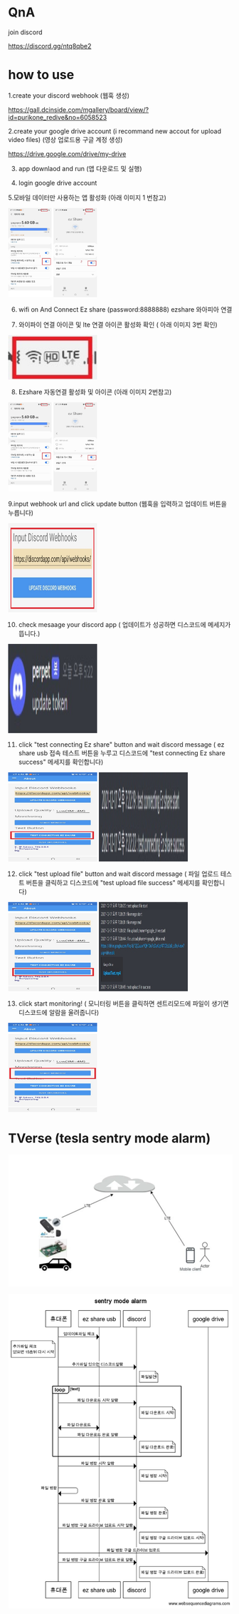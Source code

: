 # QnA

join discord

https://discord.gg/ntq8qbe2

# how to use

1.create your discord webhook (웹훅 생성)

https://gall.dcinside.com/mgallery/board/view/?id=purikone_redive&no=6058523

2.create your google drive account (i recommand new accout for upload video files) (영상 업로드용 구글 계정 생성)

https://drive.google.com/drive/my-drive

3. app downlaod and run (앱 다운로드 및 실행)

4. login google drive account

5.모바일 데이터만 사용하는 앱 활성화 (아래 이미지 1 번참고)

<img src="https://github.com/perpet99/TVerse/blob/master/3.jpg" width="200" height="200">

6. wifi on And Connect Ez share (password:8888888)  ezshare 와아피아 연결

7. 와이파이 연결 아이콘 및 lte 연결 아이콘 활성화 확인 ( 아래 이미지 3번 확인)

<img src="https://github.com/perpet99/TVerse/blob/master/4.jpg" width="200" height="100">

8. Ezshare 자동연결 활성화 및 아이콘 (아래 이미지 2번참고)
<img src="https://github.com/perpet99/TVerse/blob/master/3.jpg" width="200" height="200">



9.input  webhook url and click update button  (웹훅을 입력하고 업데이트 버튼을 누릅니다)

<img src="https://github.com/perpet99/TVerse/blob/master/5.jpg" width="200" height="200">

10. check mesaage  your discord app ( 업데이트가 성공하면 디스코드에 메세지가 뜹니다.)

<img src="https://github.com/perpet99/TVerse/blob/master/6.jpg" width="200" height="200">

11. click "test connecting Ez share" button and wait discord message ( ez share usb 접속 테스트 버튼을 누루고 디스코드에 "test connecting Ez share success" 메세지를 확인합니다)

<img src="https://github.com/perpet99/TVerse/blob/master/10.jpg" width="200" height="200">

<img src="https://github.com/perpet99/TVerse/blob/master/8.jpg" width="200" height="200">


12. click "test upload file" button and wait discord message  ( 파일 업로드 테스트 버튼을 클릭하고 디스코드에 "test upload file success" 메세지를 확인합니다)

<img src="https://github.com/perpet99/TVerse/blob/master/11.jpg" width="200" height="200">

<img src="https://github.com/perpet99/TVerse/blob/master/9.jpg" width="200" height="200">


13. click start monitoring! ( 모니터링 버튼을 클릭하면 센트리모드에 파일이 생기면 디스코드에 알람을 울려줍니다)

<img src="https://github.com/perpet99/TVerse/blob/master/12.jpg" width="200" height="200">




# TVerse (tesla sentry mode alarm)

![image](https://github.com/perpet99/TVerse/blob/master/36e045cf063897c40055ab6ba3f81c60.jpg)

![image](https://github.com/perpet99/TVerse/blob/master/sentry_mode_alarm.png)


